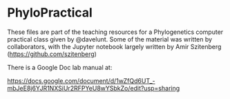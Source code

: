 # PhyloPractical
These files are part of the teaching resources for a Phylogenetics computer practical class given by @davelunt. Some of the material was written by collaborators, with the Jupyter notebook largely written by Amir Szitenberg (https://github.com/szitenberg)

There is a Google Doc lab manual at:

https://docs.google.com/document/d/1wZfQd6UT_-mbJeE8j6YJR1NXSiUr2RFPYeU8wYSbkZo/edit?usp=sharing
